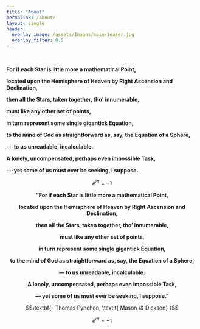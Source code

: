 ```yaml
---  
title: "About"
permalink: /about/
layout: single
header:
  overlay_image: /assets/Images/main-teaser.jpg
  overlay_filter: 0.5
---  
```

  <br>
  
**For if each Star is little more a mathematical Point,**

**located upon the Hemisphere of Heaven by Right Ascension and Declination,**

**then all the Stars, taken together, tho' innumerable,**

**must like any other set of points,**

**in turn represent some single gigantick Equation,**

**to the mind of God as straightforward as, say, the Equation of a Sphere,**

**---to us unreadable, incalculable.**

**A lonely, uncompensated, perhaps even impossible Task,**

**---yet some of us must ever be seeking, I suppose.**

$$ e^{i\pi} = -1$$

$$ \textbf{ ``For if each Star is little more a mathematical Point,}            $$

$$ \textbf{located upon the Hemisphere of Heaven by Right Ascension and Declination,}$$

$$ \textbf{then all the Stars, taken together, tho' innumerable,}$$

$$\textbf{must like any other set of points,}$$

$$ \textbf{in turn represent some single gigantick Equation,}           $$

$$ \textbf{to the mind of God as straightforward as, say, the Equation of a Sphere,}$$

$$\textbf{--- to us unreadable, incalculable.}$$

$$\textbf{A lonely, uncompensated, perhaps even impossible Task,}$$

$$\textbf{--- yet some of us must ever be seeking, I suppose."}$$

$$\textbf{- Thomas Pynchon, \textit{ Mason \& Dickson} }$$



$$ e^{i\pi} = -1$$
  <br>

